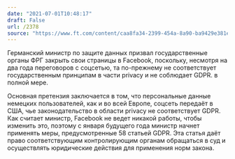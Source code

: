 ```yaml
---
date: "2021-07-01T10:48:17"
draft: False
url: /2378
source: "https://www.ft.com/content/caa8fa34-2399-454a-8a90-ba9429e381e8"
---
```


Германский министр по защите данных призвал государственные органы ФРГ закрыть свои страницы в Facebook, поскольку, несмотря на два года переговоров с соцсетью, та по-прежнему не соответствует государственным принципам в части privacy и не соблюдает GDPR. в полной мере.

Основная претензия заключается в том, что персональные данные немецких пользователей, как и во всей Европе, соцсеть передаёт в США, чье законодательство в области privacy не соответствует GDPR. Как считает министр, Facebook не ведет никакой работы, чтобы изменить это, поэтому с января будущего года министр начнет применять меры, предусмотренные 58 статьей GDPR. Эта статья даёт право соответствующим контролирующим органам обращаться в суд и осуществлять юридические действия для применения норм закона.
